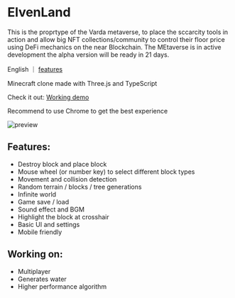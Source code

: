 # ElvenLand 
This is the proprtype of the Varda metaverse, to place the sccarcity tools in action and allow big NFT collections/community to control their floor price using DeFi mechanics on the near Blockchain.
The MEtaverse is in active development the alpha version will be ready in 21 days.

English ｜ [features](https://github.com/Vyse12138/minecraft-threejs/blob/main/README_ZH.md)

Minecraft clone made with Three.js and TypeScript

Check it out: [Working demo](https://mc.yuleiz.com/)

Recommend to use Chrome to get the best experience

![preview](https://lh3.googleusercontent.com/fife/AAWUweUl-JCOC5whTLTGTk6TIdOpR2Zagzl5NZdaaq8R4Nj7SwBVLaubDw0-LdCWv5fXbufDp3fLwtSSVvPfB-FVF95UF-KwKdec9OiAUl-dn5NzPDN9jliQQ3TCXLJIlp7p_HMTIsAHjtMr5MjCmqUgJkzNWq5wDBqvDU8agFxp-aKi4WHApMir_SA6JAvHlj8OquILtrDieYmKp0h0DWw8W58LhbWUH7eF1LJGRXodC2SnqEFMz_QtcEG1DOwgOL1CzbvajkeDZi39ZnbG8_751-R29z2xe-v7_YTCS6q_i31bxam2C5dIbEpDp1Vkwudx3l2xDEvWozJq6FpXZF87DX8G1lZFEErWF4keEhkHdAG-DXJZkbgtyqhivMbGnMpYonSelqYF8d-zAvlovEv7MiR36uoUxQeiryGQ85_aVwjkoCwuCF2B66Cy6rLA28GvSOI9ALcf8ae_1DBZw_H9K7Vxu65IW2wCd7AyiRqIqiZcBZzS6HYgKCIfDnGUQ4gPU3YpdYzBQbYqzBHlL2Y0DpyFfsz87S9YNAbvSpA4eCPLzaEcR4AloJdFj9PoMzON9B1WpK5uuLIzVS_8AqAGWM2FLDpiMFJvGCjeAF7ZSCxM-srYW2mrWQmMJ8yT64JQZvNZW9IK0I7x5LP7FSy03KUjJqvobqAH8w_3AlGFYLTLQwi9K-R8P8__aUmlCNkO_lEotcAe5HF6fgJslNnM7Rnxl6kOXD_NM14nO8iS1KrQDc32hAGUKk5WTOAd8GJIlIGmdkRsaT6uvhtHPmw5Q0EX1GwDVWkt-XllVIpfxiGJPnuxUTB9kUXcJ0TLHg9RJvp2asV7PxPhyL41VcnpfXlzs_ZOWFogSmYQ4QxslBkfBSu5x5OIJWLGqNd7WYi4Utz_mIiraSZM4LOeUh7hfDI-U9Fq7Y5uIFOLsxg-2ZQEEy4B5p6z5xUs-U4HVL03K8Jx9AvVIhw_G3UkC9_yu9gLGkxxTCGd2VmsyTr7XGAlmPm7aQh__znvrbim8SqueeiofJHQg1i5QFqsCHgWhxa6z19RSmUXDp5qSLaDC1SS2XFREYLEnGheVmZFnnASEiMoxiaNm62hXqcAI3Zwkui1xj7vS2-qRce72lt38rwv3-xnTBVXcD-gqbfGEo-XFO8eNS_uv5t3DYs4tq0_3cbEWniwFZzP80exPd9Wb9hp9CQFSw5-njk50No-hWYkHdcsSIn0MB1VmlFtgcRCRCxqSIDjqz5LaIRrrsHpkp0iZk6MIJ9UB-Z_8pnI-oNgvqIYogi7cg=w1920-h947)

## Features:

- Destroy block and place block
- Mouse wheel (or number key) to select different block types
- Movement and collision detection
- Random terrain / blocks / tree generations
- Infinite world
- Game save / load
- Sound effect and BGM
- Highlight the block at crosshair
- Basic UI and settings
- Mobile friendly

## Working on:

- Multiplayer
- Generates water
- Higher performance algorithm
